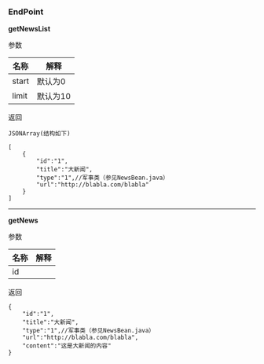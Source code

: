 
### EndPoint

**getNewsList**

参数

|名称|解释|
|---|---|
|start|默认为0|
|limit|默认为10|

返回

``JSONArray(结构如下)``

	[
		{
			"id":"1",
			"title":"大新闻",
			"type":"1",//军事类（参见NewsBean.java）
			"url":"http://blabla.com/blabla"
		}
	]

************************

**getNews**

参数

|名称|解释|
|---|---|
|id||

返回

	{
		"id":"1",
		"title":"大新闻",
		"type":"1",//军事类（参见NewsBean.java）
		"url":"http://blabla.com/blabla",
		"content":"这是大新闻的内容"
	}